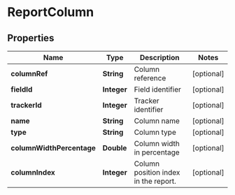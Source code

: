 

# ReportColumn

## Properties

Name | Type | Description | Notes
------------ | ------------- | ------------- | -------------
**columnRef** | **String** | Column reference |  [optional]
**fieldId** | **Integer** | Field identifier |  [optional]
**trackerId** | **Integer** | Tracker identifier |  [optional]
**name** | **String** | Column name |  [optional]
**type** | **String** | Column type |  [optional]
**columnWidthPercentage** | **Double** | Column width in percentage |  [optional]
**columnIndex** | **Integer** | Column position index in the report. |  [optional]



